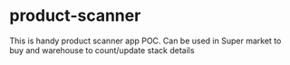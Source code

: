 # product-scanner
This is handy product scanner app POC. Can be used in Super market to buy and warehouse to count/update stack details
